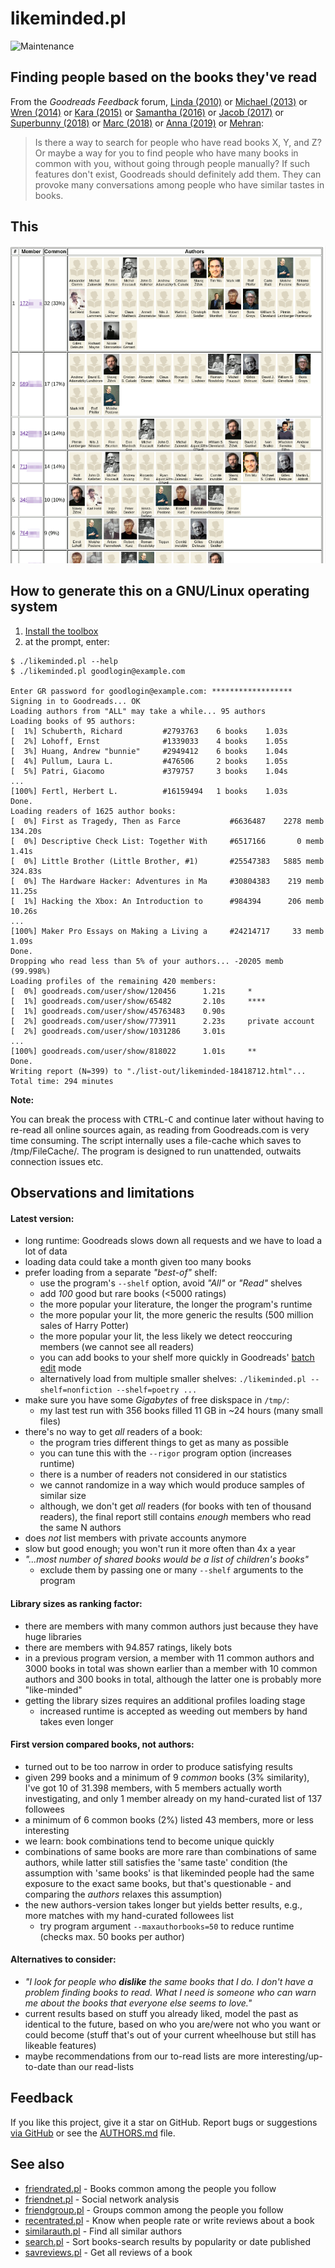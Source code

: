 # likeminded.pl

![Maintenance](https://img.shields.io/maintenance/no/2022.svg)


## Finding people based on the books they've read

From the _Goodreads Feedback_ forum, 
[Linda (2010)](https://web.archive.org/web/20170427072407/http://www.goodreads.com/topic/show/298531-is-there-an-option-to-do-a-general-search-for-people-with-similar-readin)
or [Michael (2013)](https://web.archive.org/web/20190525014022/https://www.goodreads.com/topic/show/1619830-finding-friends-using-compare-books)
or [Wren (2014)](https://web.archive.org/web/20190525013926/https://www.goodreads.com/topic/show/1790589-what-if-there-was-a-recommended-friends-feature) 
or [Kara (2015)](https://web.archive.org/web/20190525013835/https://www.goodreads.com/topic/show/17019858-compare-books-suggestion)
or [Samantha (2016)](https://web.archive.org/web/20190525013741/https://www.goodreads.com/topic/show/18167287-users-like-you-feature-suggestion)
or [Jacob (2017)](https://web.archive.org/web/20190525013655/https://www.goodreads.com/topic/show/18433578-find-me-a-friend-with-same-taste-for-books)
or [Superbunny (2018)](https://web.archive.org/web/20190525013600/https://www.goodreads.com/topic/show/19361289-searching-others-with-similar-taste-to-mine)
or [Marc (2018)](https://web.archive.org/web/20190525013501/https://www.goodreads.com/topic/show/19252693-new-suggestion-to-find-like-minded-people)
or [Anna (2019)](https://help.goodreads.com/s/question/0D51H00004AEWwNSAX/is-there-a-way-to-find-people-who-have-similar-tastes-in-books-i-like-so-i-can-follow-them)
or [Mehran](https://web.archive.org/web/20190525013406/https://www.goodreads.com/topic/show/19397936-finding-people-based-on-the-books-they-ve-read):
> Is there a way to search for people who have read books X, Y, and Z? Or maybe
> a way for you to find people who have many books in common with you, without
> going through people manually? If such features don't exist, Goodreads should
> definitely add them. They can provoke many conversations among people who have
> similar tastes in books. 



## This

![Screenshot](img/likeminded.png?raw=true "Screenshot")



## How to generate this on a GNU/Linux operating system

1. [Install the toolbox](../README.md#Getting-started)
2. at the prompt, enter:
```console
$ ./likeminded.pl --help
$ ./likeminded.pl goodlogin@example.com

Enter GR password for goodlogin@example.com: ******************
Signing in to Goodreads... OK
Loading authors from "ALL" may take a while... 95 authors
Loading books of 95 authors:
[  1%] Schuberth, Richard         #2793763    6 books    1.03s
[  2%] Lohoff, Ernst              #1339033    4 books    1.05s
[  3%] Huang, Andrew "bunnie"     #2949412    6 books    1.04s
[  4%] Pullum, Laura L.           #476506     2 books    1.05s
[  5%] Patri, Giacomo             #379757     3 books    1.04s
...
[100%] Fertl, Herbert L.          #16159494   1 books    1.03s
Done.
Loading readers of 1625 author books:
[  0%] First as Tragedy, Then as Farce           #6636487    2278 memb    134.20s
[  0%] Descriptive Check List: Together With     #6517166       0 memb      1.41s
[  0%] Little Brother (Little Brother, #1)       #25547383   5885 memb    324.83s
[  0%] The Hardware Hacker: Adventures in Ma     #30804383    219 memb     11.25s
[  1%] Hacking the Xbox: An Introduction to      #984394      206 memb     10.26s
...
[100%] Maker Pro Essays on Making a Living a     #24214717     33 memb      1.09s
Done.
Dropping who read less than 5% of your authors... -20205 memb (99.998%)
Loading profiles of the remaining 420 members:
[  0%] goodreads.com/user/show/120456      1.21s     *
[  1%] goodreads.com/user/show/65482       2.10s     ****
[  1%] goodreads.com/user/show/45763483    0.90s
[  2%] goodreads.com/user/show/773911      2.23s     private account
[  2%] goodreads.com/user/show/1031286     3.01s
...
[100%] goodreads.com/user/show/818022      1.01s     **
Done.
Writing report (N=399) to "./list-out/likeminded-18418712.html"...
Total time: 294 minutes
```

**Note:**

You can break the process with <kbd>CTRL</kbd>-<kbd>C</kbd> and continue later
without having to re-read all online sources again, as reading from
Goodreads.com is very time consuming.  The script internally uses a
file-cache which saves to /tmp/FileCache/.
The program is designed to run unattended, outwaits connection issues etc.


## Observations and limitations

#### Latest version:
- long runtime: Goodreads slows down all requests and we have to load a lot of data
- loading data could take a month given too many books
- prefer loading from a separate _"best-of"_ shelf:
	- use the program's `--shelf` option, avoid _"All"_ or _"Read"_ shelves
	- add _100_ good but rare books (&lt;5000 ratings)
	- the more popular your literature, the longer the program's runtime
	- the more popular your lit, the more generic the results (500 million sales of Harry Potter)
	- the more popular your lit, the less likely we detect reoccuring members (we cannot see all readers)
	- you can add books to your shelf more quickly in Goodreads' [batch edit](https://2.bp.blogspot.com/-MBcqYj2mK_I/UsyW06AX43I/AAAAAAAAEdE/5V5z2_XJaCI/s1600/Step+1&2.jpg) mode   
	- alternatively load from multiple smaller shelves: 
	  `./likeminded.pl --shelf=nonfiction --shelf=poetry ...`
- make sure you have some _Gigabytes_ of free diskspace in `/tmp/`: 
	- my last test run with 356 books filled 11 GB in ~24 hours (many small files)
- there's no way to get _all_ readers of a book:
	- the program tries different things to get as many as possible
	- you can tune this with the `--rigor` program option (increases runtime)
	- there is a number of readers not considered in our statistics
	- we cannot randomize in a way which would produce samples of similar size
	- although, we don't get _all_ readers (for books with ten of thousand readers), 
	  the final report still contains _enough_ members who read the same N authors
- does _not_ list members with private accounts anymore
- slow but good enough; you won't run it more often than 4x a year
- _"...most number of shared books would be a list of children's books"_ 
	- exclude them by passing one or many `--shelf` arguments to the program


#### Library sizes as ranking factor:
- there are members with many common authors just because they have huge libraries
- there are members with 94.857 ratings, likely bots
- in a previous program version,
  a member with 11 common authors and 3000 books in total was shown earlier than
  a member with 10 common authors and  300 books in total, 
  although the latter one is probably more "like-minded"
- getting the library sizes requires an additional profiles loading stage
	- increased runtime is accepted as weeding out members
	  by hand takes even longer


#### First version compared books, not authors:
- turned out to be too narrow in order to produce satisfying results
- given 299 books and a minimum of 9 _common_ books (3% similarity), 
  I've got 10 of 31.398 members,
  with 5 members actually worth investigating, 
  and only 1 member already on my hand-curated list of 137 followees
- a minimum of 6 common books (2%) listed 43 members, more or less interesting
- we learn: book combinations tend to become unique quickly
- combinations of same books are more rare than combinations of same authors, 
  while latter still satisfies the 'same taste' condition 
  (the assumption with 'same books' is that likeminded people had the same exposure to the exact same books, but that's questionable - and comparing the _authors_ relaxes this assumption)
- the new authors-version takes longer but yields better results, e.g.,
  more matches with my hand-curated followees list
	- try program argument `--maxauthorbooks=50` to reduce runtime (checks max. 50 books per author)
  

#### Alternatives to consider:
- _"I look for people who __dislike__ the same books that I do. I don't have a problem finding books to read. What I need is someone who can warn me about the books that everyone else seems to love."_
- current results based on stuff you already liked, model the past as identical to the future, based on who you are/were not who you want or could become (stuff that's out of your current wheelhouse but still has likeable features)
- maybe recommendations from our to-read lists are more interesting/up-to-date than our read-lists


## Feedback

If you like this project, give it a star on GitHub.
Report bugs or suggestions [via GitHub](https://github.com/andre-st/goodreads-toolbox/issues) 
or see the [AUTHORS.md](../AUTHORS.md) file.


## See also

- [friendrated.pl](friendrated.md) - Books common among the people you follow
- [friendnet.pl](friendnet.md)     - Social network analysis
- [friendgroup.pl](friendgroup.md) - Groups common among the people you follow
- [recentrated.pl](recentrated.md) - Know when people rate or write reviews about a book
- [similarauth.pl](similarauth.md) - Find all similar authors
- [search.pl](search.md)           - Sort books-search results by popularity or date published
- [savreviews.pl](savreviews.md)   - Get all reviews of a book

